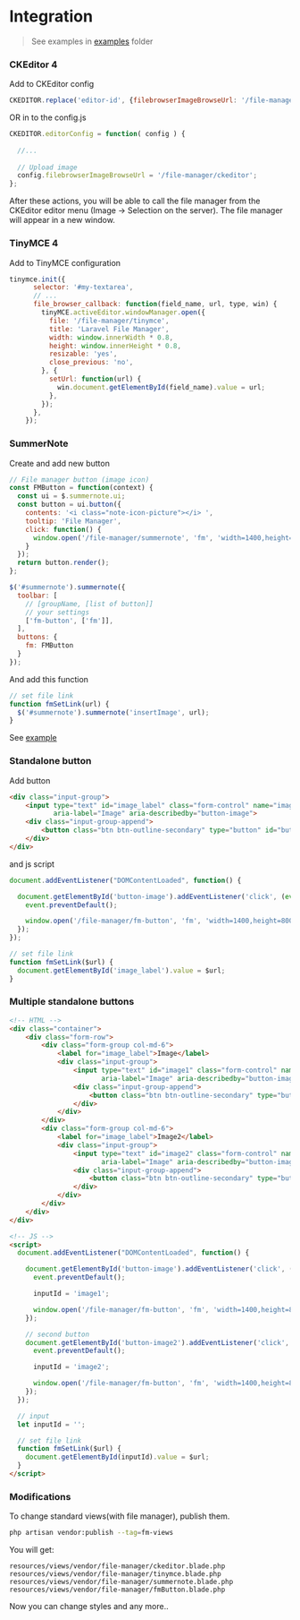 # Integration

> See examples in [examples](./../examples) folder

### CKEditor 4

Add to CKEditor config

```js
CKEDITOR.replace('editor-id', {filebrowserImageBrowseUrl: '/file-manager/ckeditor'});
```
  
OR in to the config.js

```js
CKEDITOR.editorConfig = function( config ) {
  
  //...
  
  // Upload image
  config.filebrowserImageBrowseUrl = '/file-manager/ckeditor';
};
```
  
After these actions, you will be able to call the file manager from the CKEditor editor menu (Image -> Selection on the server).
The file manager will appear in a new window.

### TinyMCE 4

Add to TinyMCE configuration

```js
tinymce.init({
      selector: '#my-textarea',
      // ...
      file_browser_callback: function(field_name, url, type, win) {
        tinyMCE.activeEditor.windowManager.open({
          file: '/file-manager/tinymce',
          title: 'Laravel File Manager',
          width: window.innerWidth * 0.8,
          height: window.innerHeight * 0.8,
          resizable: 'yes',
          close_previous: 'no',
        }, {
          setUrl: function(url) {
            win.document.getElementById(field_name).value = url;
          },
        });
      },
    });
```

### SummerNote

Create and add new button

```js
// File manager button (image icon)
const FMButton = function(context) {
  const ui = $.summernote.ui;
  const button = ui.button({
    contents: '<i class="note-icon-picture"></i> ',
    tooltip: 'File Manager',
    click: function() {
      window.open('/file-manager/summernote', 'fm', 'width=1400,height=800');
    }
  });
  return button.render();
};

$('#summernote').summernote({
  toolbar: [
    // [groupName, [list of button]]
    // your settings
    ['fm-button', ['fm']],
  ],
  buttons: {
    fm: FMButton
  }
});
```

And add this function

```js
// set file link
function fmSetLink(url) {
  $('#summernote').summernote('insertImage', url);
}
```

See [example](./../examples/wysiwyg/summernote.blade.php)

### Standalone button

Add button

```html
<div class="input-group">
    <input type="text" id="image_label" class="form-control" name="image"
           aria-label="Image" aria-describedby="button-image">
    <div class="input-group-append">
        <button class="btn btn-outline-secondary" type="button" id="button-image">Select</button>
    </div>
</div>
```

and js script

```js
document.addEventListener("DOMContentLoaded", function() {

  document.getElementById('button-image').addEventListener('click', (event) => {
    event.preventDefault();

    window.open('/file-manager/fm-button', 'fm', 'width=1400,height=800');
  });
});

// set file link
function fmSetLink($url) {
  document.getElementById('image_label').value = $url;
}
```

### Multiple standalone buttons

```html
<!-- HTML -->
<div class="container">
    <div class="form-row">
        <div class="form-group col-md-6">
            <label for="image_label">Image</label>
            <div class="input-group">
                <input type="text" id="image1" class="form-control" name="image"
                       aria-label="Image" aria-describedby="button-image">
                <div class="input-group-append">
                    <button class="btn btn-outline-secondary" type="button" id="button-image">Select</button>
                </div>
            </div>
        </div>
        <div class="form-group col-md-6">
            <label for="image_label">Image2</label>
            <div class="input-group">
                <input type="text" id="image2" class="form-control" name="image"
                       aria-label="Image" aria-describedby="button-image">
                <div class="input-group-append">
                    <button class="btn btn-outline-secondary" type="button" id="button-image2">Select</button>
                </div>
            </div>
        </div>
    </div>
</div>

<!-- JS -->
<script>
  document.addEventListener("DOMContentLoaded", function() {

    document.getElementById('button-image').addEventListener('click', (event) => {
      event.preventDefault();

      inputId = 'image1';

      window.open('/file-manager/fm-button', 'fm', 'width=1400,height=800');
    });

    // second button
    document.getElementById('button-image2').addEventListener('click', (event) => {
      event.preventDefault();

      inputId = 'image2';

      window.open('/file-manager/fm-button', 'fm', 'width=1400,height=800');
    });
  });

  // input
  let inputId = '';

  // set file link
  function fmSetLink($url) {
    document.getElementById(inputId).value = $url;
  }
</script>
```

### Modifications

To change standard views(with file manager), publish them.

```bash
php artisan vendor:publish --tag=fm-views
```
  
You will get:

```
resources/views/vendor/file-manager/ckeditor.blade.php
resources/views/vendor/file-manager/tinymce.blade.php
resources/views/vendor/file-manager/summernote.blade.php
resources/views/vendor/file-manager/fmButton.blade.php
```

Now you can change styles and any more..
